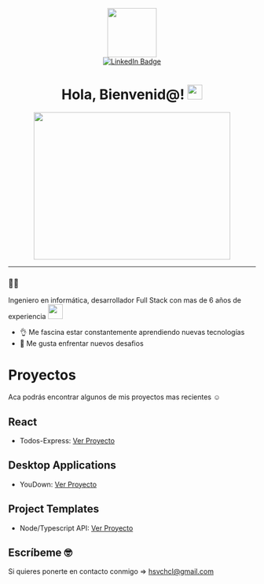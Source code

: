 <div id="header" align="center">
  <img src="https://media.giphy.com/media/M9gbBd9nbDrOTu1Mqx/giphy.gif" width="100"/>
  <div id="badges">
  <a href="https://www.linkedin.com/in/hansvergaracl/">
    <img src="https://img.shields.io/badge/LinkedIn-blue?style=for-the-badge&logo=linkedin&logoColor=white" alt="LinkedIn Badge"/>
  </a>
    <br />
    <img src="https://komarev.com/ghpvc/?username=hsvchcl&style=flat-square&color=blue" alt=""/>
  </div>
  
  <h1>
  Hola, Bienvenid@!
  <img src="https://media.giphy.com/media/hvRJCLFzcasrR4ia7z/giphy.gif" width="30px"/>
</h1>
  
  <div align="center">
  <img src="https://media.giphy.com/media/dWesBcTLavkZuG35MI/giphy.gif" width="400" height="300"/>
</div>
</div>

---

### 👨‍💻
Ingeniero en informática, desarrollador Full Stack con mas de 6 años de experiencia <img src="https://media.giphy.com/media/WUlplcMpOCEmTGBtBW/giphy.gif" width="30">

- 👌 Me fascina estar constantemente aprendiendo nuevas tecnologías
- 🚀 Me gusta enfrentar nuevos desafios

# Proyectos
Aca podrás encontrar algunos de mis proyectos mas recientes ☺️

## React
- Todos-Express: [Ver Proyecto](https://github.com/hsvchcl/react-my-todos)

## Desktop Applications
- YouDown: [Ver Proyecto](https://github.com/hsvchcl/react-youdown-desktop-app)

## Project Templates 
- Node/Typescript API: [Ver Proyecto](https://github.com/hsvchcl/node-typescript-api-template)

## Escríbeme 🤓
Si quieres ponerte en contacto conmigo => hsvchcl@gmail.com
